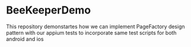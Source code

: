 # BeeKeeperDemo
This repository demonstartes how we can implement PageFactory design pattern with our appium tests to incorporate same test scripts for both android and ios
